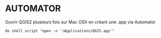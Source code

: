 AUTOMATOR
=========

Ouvrir QGIS2 plusieurs fois sur Mac OSX en créant une .app via Automator

	do shell script "open -n '/Applications/QGIS.app'"